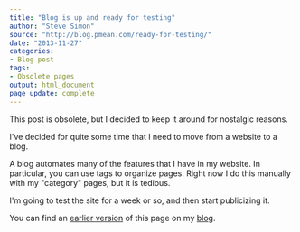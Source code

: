 ```yaml
---
title: "Blog is up and ready for testing"
author: "Steve Simon"
source: "http://blog.pmean.com/ready-for-testing/"
date: "2013-11-27"
categories:
- Blog post
tags:
- Obsolete pages
output: html_document
page_update: complete
---
```


This post is obsolete, but I decided to keep it around for nostalgic reasons.

<!---More--->

I've decided for quite some time that I need to move from a website to a blog.

A blog automates many of the features that I have in my website. In particular, you can use tags to organize pages. Right now I do this manually with my "category" pages, but it is tedious.

I'm going to test the site for a week or so, and then start publicizing it.

You can find an [earlier version][sim1] of this page on my [blog][sim2].

[sim1]: http://blog.pmean.com/ready-for-testing/
[sim2]: http://blog.pmean.com
